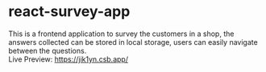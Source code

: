 # react-survey-app
This is a frontend application to survey the customers in a shop, the answers collected can be stored in local storage, users can easily navigate between the questions.  
Live Preview: https://jik1yn.csb.app/
